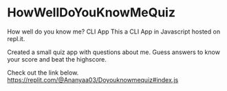 # HowWellDoYouKnowMeQuiz
How well do you know me? CLI App
This a CLI App in Javascript hosted on repl.it.

Created a small quiz app with questions about me. Guess answers to know your score and beat the highscore.

Check out the link below.
https://replit.com/@Ananyaa03/Doyouknowmequiz#index.js
